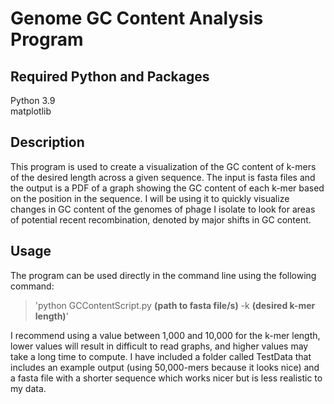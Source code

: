 # **Genome GC Content Analysis Program**

## Required Python and Packages
Python 3.9\
matplotlib

## Description
This program is used to create a visualization of the GC content of k-mers of the desired length across a given sequence.
The input is fasta files and the output is a PDF of a graph showing the GC content of each k-mer based on the position in the sequence.
I will be using it to quickly visualize changes in GC content of the genomes of phage I isolate to look for areas of potential recent recombination, denoted by major shifts in GC content.

## Usage
The program can be used directly in the command line using the following command:
> 'python GCContentScript.py **(path to fasta file/s)** -k **(desired k-mer length)**'

I recommend using a value between 1,000 and 10,000 for the k-mer length, lower values will result in difficult to read graphs, and higher values may take a long time to compute.
I have included a folder called TestData that includes an example output (using 50,000-mers because it looks nice) and a fasta file with a shorter sequence which works nicer but is less realistic to my data.
